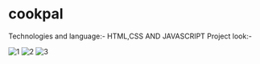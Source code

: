 # cookpal
Technologies and language:- HTML,CSS AND JAVASCRIPT
Project look:-

![1](https://github.com/Sanketnew1git/cookpal/assets/143958701/3f4e80bc-a86f-4328-9b94-d71cb1a59c9c)
![2](https://github.com/Sanketnew1git/cookpal/assets/143958701/c27cb695-c522-48e6-af72-b0219bbae632)
![3](https://github.com/Sanketnew1git/cookpal/assets/143958701/be8afa00-44bf-415d-9bd5-3ab2832395f6)
